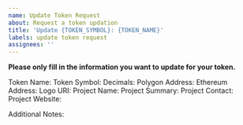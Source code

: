 ```yaml
---
name: Update Token Request
about: Request a token updation
title: 'Update {TOKEN_SYMBOL}: {TOKEN_NAME}'
labels: update token request
assignees: ''
---
```


**Please only fill in the information you want to update for your token.**

Token Name:
Token Symbol:
Decimals:
Polygon Address:
Ethereum Address:
Logo URI:
Project Name:
Project Summary:
Project Contact:
Project Website:

Additional Notes:
